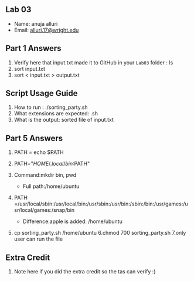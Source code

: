 ## Lab 03

- Name: anuja alluri
- Email: alluri.17@wright.edu

## Part 1 Answers

1. Verify here that input.txt made it to GitHub in your `Lab03` folder :  ls
2. sort input.txt
3. sort < input.txt > output.txt

## Script Usage Guide

1. How to run : ./sorting_party.sh
2. What extensions are expected: .sh
3. What is the output: sorted file of input.txt

## Part 5 Answers

1. PATH = echo $PATH

2. PATH="$HOME/.local/bin:$PATH"

3. Command:mkdir bin, pwd
   - Full path:/home/ubuntu
4. PATH =/usr/local/sbin:/usr/local/bin:/usr/sbin:/usr/bin:/sbin:/bin:/usr/games:/usr/local/games:/snap/bin

   - Difference:apple is added: /home/ubuntu
5. cp sorting_party.sh /home/ubuntu
6.chmod 700 sorting_party.sh
7.only user can run the file

## Extra Credit

1. Note here if you did the extra credit so the tas can verify :)
